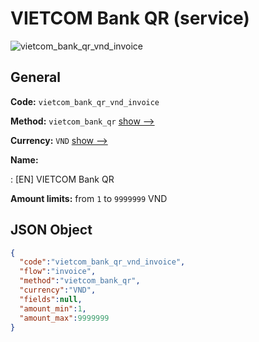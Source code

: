 
# VIETCOM Bank QR (service) 
![vietcom_bank_qr_vnd_invoice](https://static.openfintech.io/payment_methods/vietcom_bank_qr_vnd_invoice/logo.svg?w=400&c=v0.59.26#w200)  

## General 
 
**Code:** `vietcom_bank_qr_vnd_invoice` 
 
**Method:** `vietcom_bank_qr` 
 [show -->](/payment-methods/vietcom_bank_qr/) 
 
**Currency:** `VND` [show -->](/currencies/VND/) 
 
**Name:** 
 
:	[EN] VIETCOM Bank QR 
 
**Amount limits:** from `1` to `9999999` VND 

## JSON Object 

```json
{
  "code":"vietcom_bank_qr_vnd_invoice",
  "flow":"invoice",
  "method":"vietcom_bank_qr",
  "currency":"VND",
  "fields":null,
  "amount_min":1,
  "amount_max":9999999
}
```  
